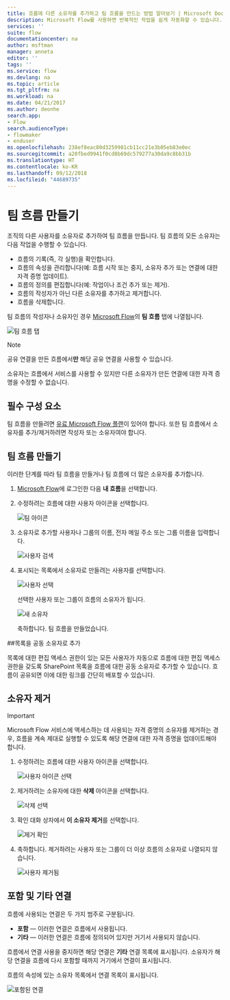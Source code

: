 ```yaml
---
title: 흐름에 다른 소유자를 추가하고 팀 흐름을 만드는 방법 알아보기 | Microsoft Docs
description: Microsoft Flow를 사용하면 반복적인 작업을 쉽게 자동화할 수 있습니다. 사용자 또는 그룹을 소유자로 추가하고 공동 작업을 수행하여 흐름을 디자인하고 관리할 수 있습니다.
services: ''
suite: flow
documentationcenter: na
author: msftman
manager: anneta
editor: ''
tags: ''
ms.service: flow
ms.devlang: na
ms.topic: article
ms.tgt_pltfrm: na
ms.workload: na
ms.date: 04/21/2017
ms.author: deonhe
search.app:
- Flow
search.audienceType:
- flowmaker
- enduser
ms.openlocfilehash: 238ef8eac80d3259981cb11cc21e3b05eb83e0ec
ms.sourcegitcommit: a20fbed9941f0cd8b69dc579277a30da9c8bb31b
ms.translationtype: HT
ms.contentlocale: ko-KR
ms.lasthandoff: 09/12/2018
ms.locfileid: "44689735"
---
```

# <a name="create-team-flows"></a>팀 흐름 만들기
조직의 다른 사용자를 소유자로 추가하여 팀 흐름을 만듭니다. 팀 흐름의 모든 소유자는 다음 작업을 수행할 수 있습니다.

* 흐름의 기록(즉, 각 실행)을 확인합니다.
* 흐름의 속성을 관리합니다(예: 흐름 시작 또는 중지, 소유자 추가 또는 연결에 대한 자격 증명 업데이트).
* 흐름의 정의를 편집합니다(예: 작업이나 조건 추가 또는 제거).
* 흐름의 작성자가 아닌 다른 소유자를 추가하고 제거합니다.
* 흐름을 삭제합니다.

팀 흐름의 작성자나 소유자인 경우 [Microsoft Flow](https://flow.microsoft.com)의 **팀 흐름** 탭에 나열됩니다.

![팀 흐름 탭](./media/create-team-flows/addowner5.png)

> [!NOTE]
> 공유 연결을 만든 흐름에서**만** 해당 공유 연결을 사용할 수 있습니다.
> 
> 

소유자는 흐름에서 서비스를 사용할 수 있지만 다른 소유자가 만든 연결에 대한 자격 증명을 수정할 수 없습니다.

## <a name="prerequisites"></a>필수 구성 요소
팀 흐름을 만들려면 [유료 Microsoft Flow 플랜](https://flow.microsoft.com/pricing/)이 있어야 합니다. 또한 팀 흐름에서 소유자를 추가/제거하려면 작성자 또는 소유자여야 합니다.

## <a name="create-a-team-flow"></a>팀 흐름 만들기
이러한 단계를 따라 팀 흐름을 만들거나 팀 흐름에 더 많은 소유자를 추가합니다.

1. [Microsoft Flow](https://flow.microsoft.com)에 로그인한 다음 **내 흐름**을 선택합니다.
2. 수정하려는 흐름에 대한 사용자 아이콘을 선택합니다.
   
    ![팀 아이콘](./media/create-team-flows/addowner1.png)
3. 소유자로 추가할 사용자나 그룹의 이름, 전자 메일 주소 또는 그룹 이름을 입력합니다.
   
    ![사용자 검색](./media/create-team-flows/addowner2.png)
4. 표시되는 목록에서 소유자로 만들려는 사용자를 선택합니다.
   
    ![사용자 선택](./media/create-team-flows/addowner3.png)
   
     선택한 사용자 또는 그룹이 흐름의 소유자가 됩니다.
   
    ![새 소유자](./media/create-team-flows/addowner4.png)
   
     축하합니다. 팀 흐름을 만들었습니다.

##<a name="add-a-list-as-a-co-owner"></a>목록을 공동 소유자로 추가

목록에 대한 편집 액세스 권한이 있는 모든 사용자가 자동으로 흐름에 대한 편집 액세스 권한을 갖도록 SharePoint 목록을 흐름에 대한 공동 소유자로 추가할 수 있습니다. 흐름이 공유되면 이에 대한 링크를 간단히 배포할 수 있습니다.

## <a name="remove-an-owner"></a>소유자 제거
> [!IMPORTANT]
> Microsoft Flow 서비스에 액세스하는 데 사용되는 자격 증명의 소유자를 제거하는 경우, 흐름을 계속 제대로 실행할 수 있도록 해당 연결에 대한 자격 증명을 업데이트해야 합니다.
> 
> 

1. 수정하려는 흐름에 대한 사용자 아이콘을 선택합니다.
   
    ![사용자 아이콘 선택](./media/create-team-flows/removeowner1.png)
2. 제거하려는 소유자에 대한 **삭제** 아이콘을 선택합니다.
   
    ![삭제 선택](./media/create-team-flows/removeowner2.png)
3. 확인 대화 상자에서 **이 소유자 제거**를 선택합니다.
   
    ![제거 확인](./media/create-team-flows/removeowner3.png)
4. 축하합니다. 제거하려는 사용자 또는 그룹이 더 이상 흐름의 소유자로 나열되지 않습니다.
   
    ![사용자 제거됨](./media/create-team-flows/removeowner4.png)

## <a name="embedded-and-other-connections"></a>포함 및 기타 연결
흐름에 사용되는 연결은 두 가지 범주로 구분됩니다.

* **포함** &mdash; 이러한 연결은 흐름에서 사용됩니다.
* **기타** &mdash; 이러한 연결은 흐름에 정의되어 있지만 거기서 사용되지 않습니다.

흐름에서 연결 사용을 중지하면 해당 연결은 **기타** 연결 목록에 표시됩니다. 소유자가 해당 연결을 흐름에 다시 포함할 때까지 거기에서 연결이 표시됩니다.

흐름의 속성에 있는 소유자 목록에서 연결 목록이 표시됩니다.

![포함된 연결](./media/create-team-flows/embeddedconnections.png)

